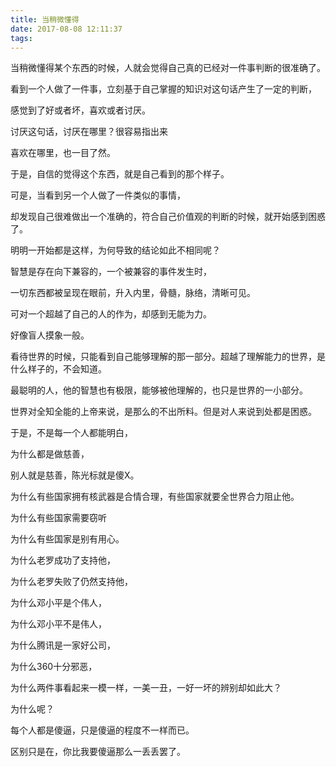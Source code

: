 ```yaml
---
title: 当稍微懂得
date: 2017-08-08 12:11:37
tags:
---
```

当稍微懂得某个东西的时候，人就会觉得自己真的已经对一件事判断的很准确了。

看到一个人做了一件事，立刻基于自己掌握的知识对这句话产生了一定的判断，

感觉到了好或者坏，喜欢或者讨厌。

讨厌这句话，讨厌在哪里？很容易指出来

喜欢在哪里，也一目了然。

于是，自信的觉得这个东西，就是自己看到的那个样子。

可是，当看到另一个人做了一件类似的事情，

却发现自己很难做出一个准确的，符合自己价值观的判断的时候，就开始感到困惑了。

明明一开始都是这样，为何导致的结论如此不相同呢？

智慧是存在向下兼容的，一个被兼容的事件发生时，

一切东西都被呈现在眼前，升入内里，骨髓，脉络，清晰可见。

可对一个超越了自己的人的作为，却感到无能为力。

好像盲人摸象一般。

看待世界的时候，只能看到自己能够理解的那一部分。超越了理解能力的世界，是什么样子的，不会知道。

最聪明的人，他的智慧也有极限，能够被他理解的，也只是世界的一小部分。

世界对全知全能的上帝来说，是那么的不出所料。但是对人来说到处都是困惑。


于是，不是每一个人都能明白，

为什么都是做慈善，

别人就是慈善，陈光标就是傻X。

为什么有些国家拥有核武器是合情合理，有些国家就要全世界合力阻止他。

为什么有些国家需要窃听

为什么有些国家是别有用心。

为什么老罗成功了支持他，

为什么老罗失败了仍然支持他，

为什么邓小平是个伟人，

为什么邓小平不是伟人，

为什么腾讯是一家好公司，

为什么360十分邪恶，

为什么两件事看起来一模一样，一美一丑，一好一坏的辨别却如此大？

为什么呢？

每个人都是傻逼，只是傻逼的程度不一样而已。

区别只是在，你比我要傻逼那么一丢丢罢了。

